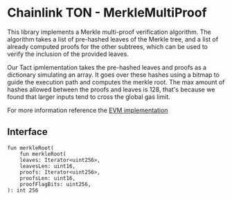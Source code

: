 # Chainlink TON -  MerkleMultiProof

This library implements a Merkle multi-proof verification algorithm. The algorithm takes a list of pre-hashed leaves of the Merkle tree, and a list of already computed proofs for the other subtrees, which can be used to verify the inclusion of the provided leaves. 

Our Tact ipmlementation takes the pre-hashed leaves and proofs as a dictionary simulating an array. It goes over these hashes using a bitmap to guide the execution path and computes the merkle root. The max amount of hashes allowed between the proofs and leaves is 128, that's because we found that larger inputs tend to cross the global gas limit.

For more information reference the [EVM implementation](https://github.com/smartcontractkit/chainlink-ccip/blob/main/chains/evm/contracts/libraries/MerkleMultiProof.sol)

## Interface

```tolk
fun merkleRoot(
    fun merkleRoot(
    leaves: Iterator<uint256>,
    leavesLen: uint16,
    proofs: Iterator<uint256>,
    proofsLen: uint16,
    proofFlagBits: uint256,
): int 256
```


